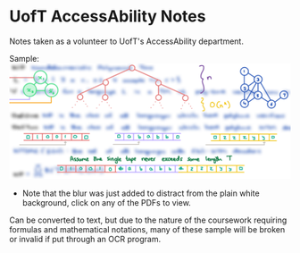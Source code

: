 # UofT AccessAbility Notes
Notes taken as a volunteer to UofT's AccessAbility department.

Sample:
![Text Sample](src/banner.png)
* Note that the blur was just added to distract from the plain white background, click on any of the PDFs to view.

Can be converted to text, but due to the nature of the coursework requiring formulas and mathematical notations, many of these sample will be broken or invalid if put through an OCR program.

